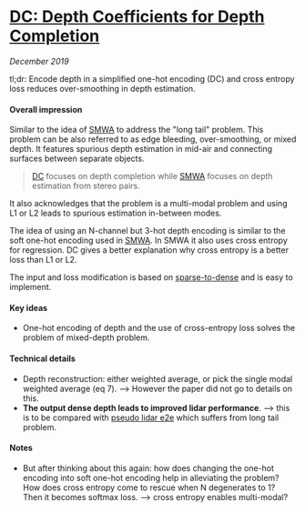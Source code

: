 # [DC: Depth Coefficients for Depth Completion](https://arxiv.org/abs/1903.05421) 

_December 2019_

tl;dr: Encode depth in a simplified one-hot encoding (DC) and cross entropy loss reduces over-smoothing in depth estimation.

#### Overall impression
Similar to the idea of [SMWA](smwa.md) to address the "long tail" problem. This problem can be also referred to as edge bleeding, over-smoothing, or mixed depth. It features spurious depth estimation in mid-air and connecting surfaces between separate objects. 

> [DC](depth_coeff.md) focuses on depth completion while [SMWA](smwa.md) focuses on depth estimation from stereo pairs.

It also acknowledges that the problem is a multi-modal problem and using L1 or L2 leads to spurious estimation in-between modes. 

The idea of using an N-channel but 3-hot depth encoding is similar to the soft one-hot encoding used in [SMWA](smwa.md). In SMWA it also uses cross entropy for regression. DC gives a better explanation why cross entropy is a better loss than L1 or L2.

The input and loss modification is based on [sparse-to-dense](sparse_to_dense.md) and is easy to implement.

#### Key ideas
- One-hot encoding of depth and the use of cross-entropy loss solves the problem of mixed-depth problem.

#### Technical details
- Depth reconstruction: either weighted average, or pick the single modal weighted average (eq 7). --> However the paper did not go to details on this.
- **The output dense depth leads to improved lidar performance**. --> this is to be compared with [pseudo lidar e2e](pseudo_lidar_e2e.md) which suffers from long tail problem.

#### Notes
- But after thinking about this again: how does changing the one-hot encoding into soft one-hot encoding help in alleviating the problem? How does cross entropy come to rescue when N degenerates to 1? Then it becomes softmax loss. --> cross entropy enables multi-modal?

